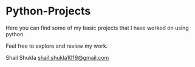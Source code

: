 # Python-Projects

Here you can find some of my basic projects that I have worked on using python.

Feel free to explore and review my work.

Shail Shukla
shail.shukla1019@gmail.com  
